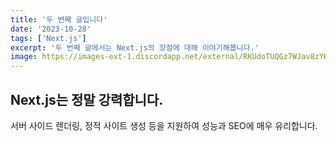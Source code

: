```yaml
---
title: '두 번째 글입니다'
date: '2023-10-28'
tags: ['Next.js']
excerpt: '두 번째 글에서는 Next.js의 장점에 대해 이야기해봅니다.'
image: https://images-ext-1.discordapp.net/external/RKUdoTUQGz7WJav8zYHFTKdLxst3aF-YcEDY02TvLEU/%3Fwidth%3D160%26height%3D160/https/images-ext-1.discordapp.net/external/tyKYii-v19en4lIHJwTHGZcHfVHV_XMNjWVOKR1B2O8/https/cdn.discordapp.com/emojis/1322252776620687372.gif?width=160&height=160
---
```


## Next.js는 정말 강력합니다.

서버 사이드 렌더링, 정적 사이트 생성 등을 지원하여 성능과 SEO에 매우 유리합니다.
